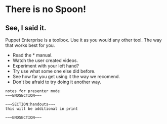 <!SLIDE>
# There is no Spoon! #
## See, I said it. ##

Puppet Enterprise is a toolbox. Use it as you would any other tool. The way that works best for you.

* Read the * manual.
* Watch the user created videos.
* Experiment with your left hand?
* Try use what some one else did before.
* See how far you get using it the way we recomend.
* Don't be afraid to try doing it another way.

~~~SECTION:notes~~~
notes for presenter mode
~~~ENDSECTION~~~

~~~SECTION:handouts~~~
this will be additional in print

~~~ENDSECTION~~~

